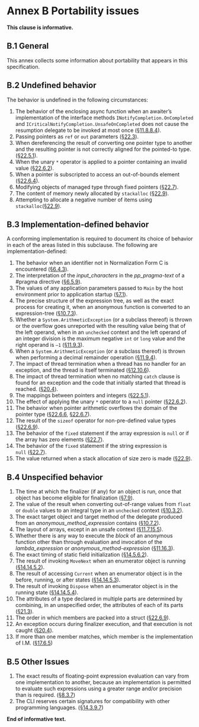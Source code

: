 # Annex B Portability issues

**This clause is informative.**

## B.1 General

This annex collects some information about portability that appears in this specification.

## B.2 Undefined behavior

The behavior is undefined in the following circumstances:

1.  The behavior of the enclosing async function when an awaiter’s implementation of the interface methods `INotifyCompletion.OnCompleted` and `ICriticalNotifyCompletion.UnsafeOnCompleted` does not cause the resumption delegate to be invoked at most once ([§11.8.8.4](expressions.md#11884-run-time-evaluation-of-await-expressions)).
1.  Passing pointers as `ref` or `out` parameters ([§22.3](unsafe-code.md#223-pointer-types)).
1.  When dereferencing the result of converting one pointer type to another and the resulting pointer is not correctly aligned for the pointed-to type. ([§22.5.1](unsafe-code.md#2251-general)).
1.  When the unary `*` operator is applied to a pointer containing an invalid value ([§22.6.2](unsafe-code.md#2262-pointer-indirection)).
1.  When a pointer is subscripted to access an out-of-bounds element ([§22.6.4](unsafe-code.md#2264-pointer-element-access)).
1.  Modifying objects of managed type through fixed pointers ([§22.7](unsafe-code.md#227-the-fixed-statement)).
1.  The content of memory newly allocated by `stackalloc` ([§22.9](unsafe-code.md#229-stack-allocation)).
1.  Attempting to allocate a negative number of items using `stackalloc`([§22.9](unsafe-code.md#229-stack-allocation)).

## B.3 Implementation-defined behavior

A conforming implementation is required to document its choice of behavior in each of the areas listed in this subclause. The following are implementation-defined:

1.  The behavior when an identifier not in Normalization Form C is encountered ([§6.4.3](lexical-structure.md#643-identifiers)).
1.  The interpretation of the *input_characters* in the *pp_pragma-text* of a #pragma directive ([§6.5.9](lexical-structure.md#659-pragma-directives)).
1.  The values of any application parameters passed to `Main` by the host environment prior to application startup ([§7.1](basic-concepts.md#71-application-startup)).
1.  The precise structure of the expression tree, as well as the exact process for creating it, when an anonymous function is converted to an expression-tree ([§10.7.3](conversions.md#1073-evaluation-of-lambda-expression-conversions-to-expression-tree-types)).
1.  Whether a `System.ArithmeticException` (or a subclass thereof) is thrown or the overflow goes unreported with the resulting value being that of the left operand, when in an `unchecked` context and the left operand of an integer division is the maximum negative `int` or `long` value and the right operand is `–1` ([§11.9.3](expressions.md#1193-division-operator)).
1.  When a `System.ArithmeticException` (or a subclass thereof) is thrown when performing a decimal remainder operation ([§11.9.4](expressions.md#1194-remainder-operator)).
1.  The impact of thread termination when a thread has no handler for an exception, and the thread is itself terminated ([§12.10.6](statements.md#12106-the-throw-statement)).
1.  The impact of thread termination when no matching `catch` clause is found for an exception and the code that initially started that thread is reached. ([§20.4](exceptions.md#204-how-exceptions-are-handled)).
1.  The mappings between pointers and integers ([§22.5.1](unsafe-code.md#2251-general)).
1.  The effect of applying the unary `*` operator to a `null` pointer ([§22.6.2](unsafe-code.md#2262-pointer-indirection)).
1.  The behavior when pointer arithmetic overflows the domain of the pointer type ([§22.6.6](unsafe-code.md#2266-pointer-increment-and-decrement), [§22.6.7](unsafe-code.md#2267-pointer-arithmetic)).
1.  The result of the `sizeof` operator for non-pre-defined value types ([§22.6.9](unsafe-code.md#2269-the-sizeof-operator)).
1.  The behavior of the `fixed` statement if the array expression is `null` or if the array has zero elements ([§22.7](unsafe-code.md#227-the-fixed-statement)).
1.  The behavior of the `fixed` statement if the string expression is `null` ([§22.7](unsafe-code.md#227-the-fixed-statement)).
1.  The value returned when a stack allocation of size zero is made ([§22.9](unsafe-code.md#229-stack-allocation)).

## B.4 Unspecified behavior

1.  The time at which the finalizer (if any) for an object is run, once that object has become eligible for finalization ([§7.9](basic-concepts.md#79-automatic-memory-management)).
1.  The value of the result when converting out-of-range values from `float` or `double` values to an integral type in an `unchecked` context ([§10.3.2](conversions.md#1032-explicit-numeric-conversions)).
1.  The exact target object and target method of the delegate produced from an *anonymous_method_expression* contains ([§10.7.2](conversions.md#1072-evaluation-of-anonymous-function-conversions-to-delegate-types)).
1.  The layout of arrays, except in an unsafe context ([§11.7.15.5](expressions.md#117155-array-creation-expressions)).
1.  Whether there is any way to execute the *block* of an anonymous function other than through evaluation and invocation of the *lambda_expression* or *anonymous_method-expression* ([§11.16.3](expressions.md#11163-anonymous-function-bodies)).
1.  The exact timing of static field initialization ([§14.5.6.2](classes.md#14562-static-field-initialization)).
1.  The result of invoking `MoveNext` when an enumerator object is running ([§14.14.5.2](classes.md#141452-the-movenext-method)).
1.  The result of accessing `Current` when an enumerator object is in the before, running, or after states ([§14.14.5.3](classes.md#141453-the-current-property)).
1.  The result of invoking `Dispose` when an enumerator object is in the running state ([§14.14.5.4](classes.md#141454-the-dispose-method)).
1.  The attributes of a type declared in multiple parts are determined by combining, in an unspecified order, the attributes of each of its parts ([§21.3](attributes.md#213-attribute-specification)).
1.  The order in which members are packed into a struct ([§22.6.9](unsafe-code.md#2269-the-sizeof-operator)).
1.  An exception occurs during finalizer execution, and that execution is not caught ([§20.4](exceptions.md#204-how-exceptions-are-handled)).
1.  If more than one member matches, which member is the implementation of I.M. ([§17.6.5](interfaces.md#1765-interface-mapping))

## B.5 Other Issues

1.  The exact results of floating-point expression evaluation can vary from one implementation to another, because an implementation is permitted to evaluate such expressions using a greater range and/or precision than is required. ([§8.3.7](types.md#837-floating-point-types))
1.  The CLI reserves certain signatures for compatibility with other programming languages. ([§14.3.9.7](classes.md#14397-nested-types-in-generic-classes))

**End of informative text.**
